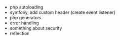 - php autoloading
- symfony, add custom header (create event listener)
- php generators
- error handling
- something about security
- reflection